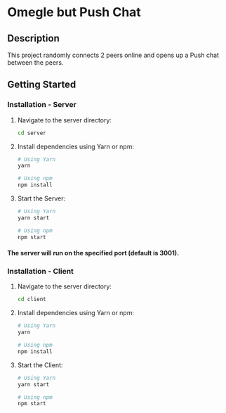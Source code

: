 # Omegle but Push Chat

## Description

This project randomly connects 2 peers online and opens up a Push chat between the peers.

## Getting Started

### Installation - Server

1. Navigate to the server directory:

   ```bash
   cd server
   ```

2. Install dependencies using Yarn or npm:

   ```bash
   # Using Yarn
   yarn

   # Using npm
   npm install
   ```

3. Start the Server:

   ```bash
   # Using Yarn
   yarn start

   # Using npm
   npm start
   ```

#### The server will run on the specified port (default is 3001).

### Installation - Client

1. Navigate to the server directory:

   ```bash
   cd client
   ```

2. Install dependencies using Yarn or npm:

   ```bash
   # Using Yarn
   yarn

   # Using npm
   npm install
   ```

3. Start the Client:

   ```bash
   # Using Yarn
   yarn start

   # Using npm
   npm start
   ```

